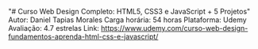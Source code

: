 "# Curso Web Design Completo: HTML5, CSS3 e JavaScript + 5 Projetos"
Autor: Daniel Tapias Morales
Carga horária: 54 horas
Plataforma: Udemy
Avaliação: 4.7 estrelas
Link: https://www.udemy.com/curso-web-design-fundamentos-aprenda-html-css-e-javascript/
